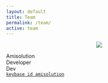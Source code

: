 ```yaml
---
layout: default
title: Team
permalink: /team/
active: team
---
```

<div class="ui vertical stripe segment">
  <div class="ui container">
    <div class="ui centered cards">
      <div class="ui card">
        <div>
          <p align="center"><img src="/assets/aidan.png" style="max-width: 150px"></p>
        </div>
        <div class="content">
          <div class="header">Amisolution</div>
          <div class="meta"><a class="group">Developer</a></div>
          <div class="description">Dev
            <br><a href="https://keybase.io/amisolution"><code>keybase id amisolution</code></a></div>
        </div>
      </div>
    </div>
</div>
</div>
